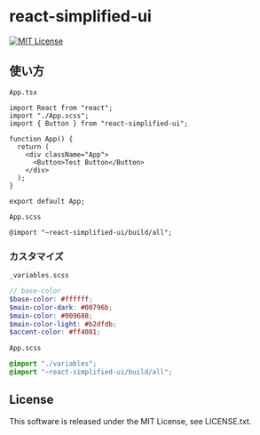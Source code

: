 # react-simplified-ui

[![MIT License](http://img.shields.io/badge/license-MIT-blue.svg?style=flat)](LICENSE)

## 使い方

`App.tsx`

```tsx
import React from "react";
import "./App.scss";
import { Button } from "react-simplified-ui";

function App() {
  return (
    <div className="App">
      <Button>Test Button</Button>
    </div>
  );
}

export default App;
```

`App.scss`

```tsx
@import "~react-simplified-ui/build/all";
```

### カスタマイズ

`_variables.scss`

```scss
// base-color
$base-color: #ffffff;
$main-color-dark: #00796b;
$main-color: #009688;
$main-color-light: #b2dfdb;
$accent-color: #ff4081;
```

`App.scss`

```scss
@import "./variables";
@import "~react-simplified-ui/build/all";
```

## License

This software is released under the MIT License, see LICENSE.txt.
